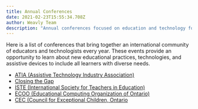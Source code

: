 ```yaml
---
title: Annual Conferences
date: 2021-02-23T15:55:34.708Z
author: Weavly Team
description: "Annual conferences focused on education and technology for all learners. "
---
```

Here is a list of conferences that bring together an international community of educators and technologists every year. These events provide an opportunity to learn about new educational practices, technologies, and assistive devices to include all learners with diverse needs.

* [ATIA (Assistive Technology Industry Association)](<https://www.atia.org/ >) [](https://www.atia.org/)
* [Closing the Gap](<https://www.closingthegap.com/ >)
* [ISTE (International Society for Teachers in Education)](<https://www.iste.org/ >)
* [ECOO (Educational Computing Organization of Ontario)](<https://ecoo.org/ >)
* [CEC (Council for Exceptional Children, Ontario](https://cecontario.ca/)